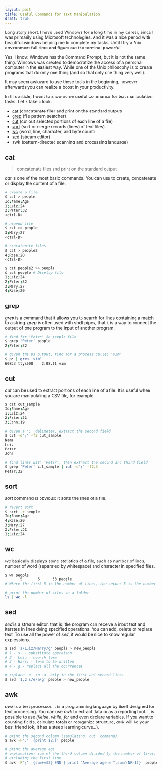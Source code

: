 ```yaml
---
layout: post
title: Useful Commands for Text Manipulation
draft: true
---
```


Long story short: I have used Windows for a long time in my career, since I was primarily using
Microsoft technologies. And it was a nice period with beautiful windows helping
me to complete my tasks. Until I try a *nix environment full-time and figure
out the terminal powerful.

Yes, I know. Windows has the Command Prompt, but it is not the same thing.
Windows was created to democratize the access of a personal computer in the easiest
way. While one of the Unix philosophy is to create programs that do only one thing
(and do that only one thing very well).

It may seem awkward to use these tools in the beginning, however afterwards you can realize a boost in your productivity.

In this article, I want to show some useful commands for text manipulation
tasks. Let's take a look.

<!--more-->

* [cat](#cat) (concatenate files and print on the standard output)
* [grep](#grep) (file pattern searcher)
* [cut](#cut) (cut out selected portions of each line of a file)
* [sort](#sort) (sort or merge records (lines) of text files)
* [wc](#wc) (word, line, character, and byte count)
* [sed](#sed) (stream editor)
* [awk](#awk) (pattern-directed scanning and processing language)

## cat
> concatenate files and print on the standard output

_cat_ is one of the most basic commands. You can use to create, concatenate or
display the content of a file.

```bash
# create a file
$ cat > people
Id;Name;Age
1;Luiz;24
2;Peter;32
<ctrl-D>
```

```bash
# append file
$ cat >> people
3;Mary;27
<ctrl-D>
```

```bash
# concatenate files
$ cat > people2
4;Rose;20
<ctrl-D>

$ cat people2 >> people
$ cat people # Display file
1;Luiz;24
2;Peter;32
3;Mary;27
4;Rose;20
```

## grep
_grep_ is a command that it allows you to search for lines
containing a match to a string. _grep_ is often used with shell pipes,
that it is a way to connect the output of one program to the input of another
program.

```bash
# find for 'Peter' in people file
$ grep 'Peter' people
2;Peter;32

# given the ps output, find for a process called 'vim'
$ ps | grep 'vim'
60873 ttys000    2:08.01 vim
```

## cut
_cut_ can be used to extract portions of each line of a file. It is useful when
you are manipulating a CSV file, for example.

```bash
$ cat cut_sample
Id;Name;Age
1;Luiz;24
2;Peter;32
3;John;19

# given a ';' delimeter, extract the second field
$ cut -d';' -f2 cut_sample
Name
Luiz
Peter
John

# find lines with 'Peter', then extract the second and third field
$ grep 'Peter' cut_sample | cut -d';' -f2,3
Peter;32
```
## sort
_sort_ command is obvious: it sorts the lines of a file.

```bash
# revert sort
$ sort -r people
Id;Name;Age
4;Rose;20
3;Mary;27
2;Peter;32
1;Luiz;24
```

## wc
_wc_ basically displays some statistics of a file, such as number of lines, number of word (separated by whitespace) and character in specified files.

```bash
$ wc people
       5       5      53 people
# Where the first 5 is the number of lines, the second 5 is the number of words, and 53 is the number of characters.
```

```bash
# print the number of files in a folder
ls | wc -l
```

## sed
_sed_ is a stream editor, that is, the program can receive a input text and
iterates in lines doing specified operations. You can add, delete or replace
text. To use all the power of _sed_, it would be nice to know regular expressions.

```bash
$ sed 's/Luiz/Harry/g' people > new_people
# 1 - s  - substitute operation
# 2 - Luiz - search term
# 3 - Harry - term to be written
# 4 - g - replace all the ocurrences
```

```bash
# replace 'e' to 'a' only in the first and second lines
$ sed '1,2 s/e/a/g' people > new_people
```

## awk
_awk_ is a text processor. It is a programming language by itself designed for
text processing. You can use _awk_ to extract data or as a reporting tool. It is
possible to use _if/else_, _while_, _for_ and even declare variables.
If you want to counting fields, calculate totals or reorganize structure, _awk_
will be your best friend (ok, it has a steep learning curve...).

```bash
# print the second column (simulating _cut_ command)
$ awk -F';' '{print $2;}' people
```

```bash
# print the average age
# explanation: sum of the third column divided by the number of lines,
# excluding the first line
$ awk -F';' '{sum+=$3} END { print "Average age = ",sum/(NR-1)}' people
```
